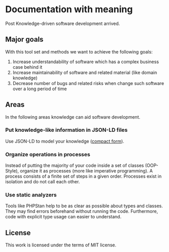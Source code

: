 # Documentation with meaning

Post Knowledge-driven software development arrived.

## Major goals

With this tool set and methods we want to achieve the following goals:

1. Increase understandability of software which has a complex business case behind it
2. Increase maintainability of software and related material (like domain knowledge)
3. Decrease number of bugs and related risks when change such software over a long period of time

## Areas

In the following areas knowledge can aid software development.

### Put knowledge-like information in JSON-LD files

Use JSON-LD to model your knowledge ([compact form](https://www.w3.org/TR/json-ld11-api/#compaction)).

### Organize operations in processes

Instead of putting the majority of your code inside a set of classes (OOP-Style), organize it as processes (more like imperative programming).
A process consists of a finite set of steps in a given order.
Processes exist in isolation and do not call each other.

### Use static analyzers

Tools like PHPStan help to be as clear as possible about types and classes.
They may find errors beforehand without running the code.
Furthermore, code with explicit type usage can easier to understand.

## License

This work is licensed under the terms of MIT license.
